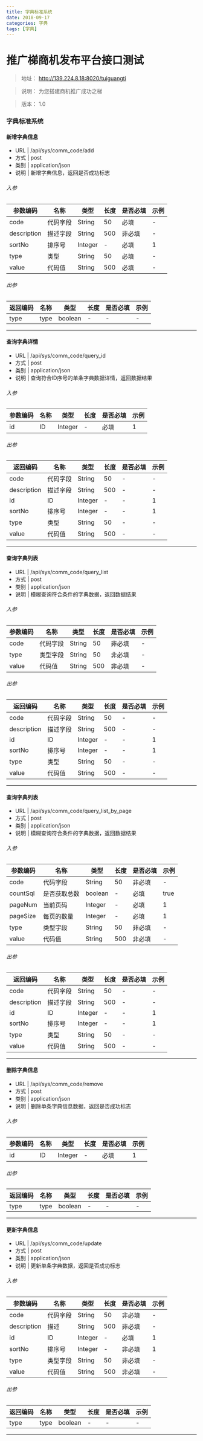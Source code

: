 ```yaml
---
title: 字典标准系统
date: 2018-09-17
categories: 字典
tags: [字典]
---
```


# 推广梯商机发布平台接口测试

> 地址： http://139.224.8.18:8020/tuiguangti

> 说明： 为您搭建商机推广成功之梯

> 版本： 1.0

### 字典标准系统

#### 新增字典信息

* URL | /api/sys/comm_code/add
* 方式 | post
* 类别 | application/json
* 说明 | 新增字典信息，返回是否成功标志

###### 入参

参数编码|名称|类型|长度|是否必填|示例
-|-|-|-|-|-
code|代码字段|String|50|必填|-
description|描述字段|String|500|非必填|-
sortNo|排序号|Integer|-|必填|1
type|类型|String|50|必填|-
value|代码值|String|500|必填|-

###### 出参

返回编码|名称|类型|长度|是否必填|示例
-|-|-|-|-|-
type|type|boolean|-|-|-

*** 

#### 查询字典详情

* URL | /api/sys/comm_code/query_id
* 方式 | post
* 类别 | application/json
* 说明 | 查询符合ID序号的单条字典数据详情，返回数据结果

###### 入参

参数编码|名称|类型|长度|是否必填|示例
-|-|-|-|-|-
id|ID|Integer|-|必填|1

###### 出参

返回编码|名称|类型|长度|是否必填|示例
-|-|-|-|-|-
code|代码字段|String|50|-|-
description|描述字段|String|500|-|-
id|ID|Integer|-|-|1
sortNo|排序号|Integer|-|-|1
type|类型|String|50|-|-
value|代码值|String|500|-|-

*** 

#### 查询字典列表

* URL | /api/sys/comm_code/query_list
* 方式 | post
* 类别 | application/json
* 说明 | 模糊查询符合条件的字典数据，返回数据结果

###### 入参

参数编码|名称|类型|长度|是否必填|示例
-|-|-|-|-|-
code|代码字段|String|50|非必填|-
type|类型字段|String|50|非必填|-
value|代码值|String|500|非必填|-

###### 出参

返回编码|名称|类型|长度|是否必填|示例
-|-|-|-|-|-
code|代码字段|String|50|-|-
description|描述字段|String|500|-|-
id|ID|Integer|-|-|1
sortNo|排序号|Integer|-|-|1
type|类型|String|50|-|-
value|代码值|String|500|-|-

*** 

#### 查询字典列表

* URL | /api/sys/comm_code/query_list_by_page
* 方式 | post
* 类别 | application/json
* 说明 | 模糊查询符合条件的字典数据，返回数据结果

###### 入参

参数编码|名称|类型|长度|是否必填|示例
-|-|-|-|-|-
code|代码字段|String|50|非必填|-
countSql|是否获取总数|boolean|-|必填|true
pageNum|当前页码|Integer|-|必填|1
pageSize|每页的数量|Integer|-|必填|1
type|类型字段|String|50|非必填|-
value|代码值|String|500|非必填|-

###### 出参

返回编码|名称|类型|长度|是否必填|示例
-|-|-|-|-|-
code|代码字段|String|50|-|-
description|描述字段|String|500|-|-
id|ID|Integer|-|-|1
sortNo|排序号|Integer|-|-|1
type|类型|String|50|-|-
value|代码值|String|500|-|-

*** 

#### 删除字典信息

* URL | /api/sys/comm_code/remove
* 方式 | post
* 类别 | application/json
* 说明 | 删除单条字典信息数据，返回是否成功标志

###### 入参

参数编码|名称|类型|长度|是否必填|示例
-|-|-|-|-|-
id|ID|Integer|-|必填|1

###### 出参

返回编码|名称|类型|长度|是否必填|示例
-|-|-|-|-|-
type|type|boolean|-|-|-

*** 

#### 更新字典信息

* URL | /api/sys/comm_code/update
* 方式 | post
* 类别 | application/json
* 说明 | 更新单条字典数据，返回是否成功标志

###### 入参

参数编码|名称|类型|长度|是否必填|示例
-|-|-|-|-|-
code|代码字段|String|50|非必填|-
description|描述|String|500|非必填|-
id|ID|Integer|-|必填|1
sortNo|排序号|Integer|-|非必填|1
type|类型字段|String|50|非必填|-
value|代码值|String|500|非必填|-

###### 出参

返回编码|名称|类型|长度|是否必填|示例
-|-|-|-|-|-
type|type|boolean|-|-|-

*** 

